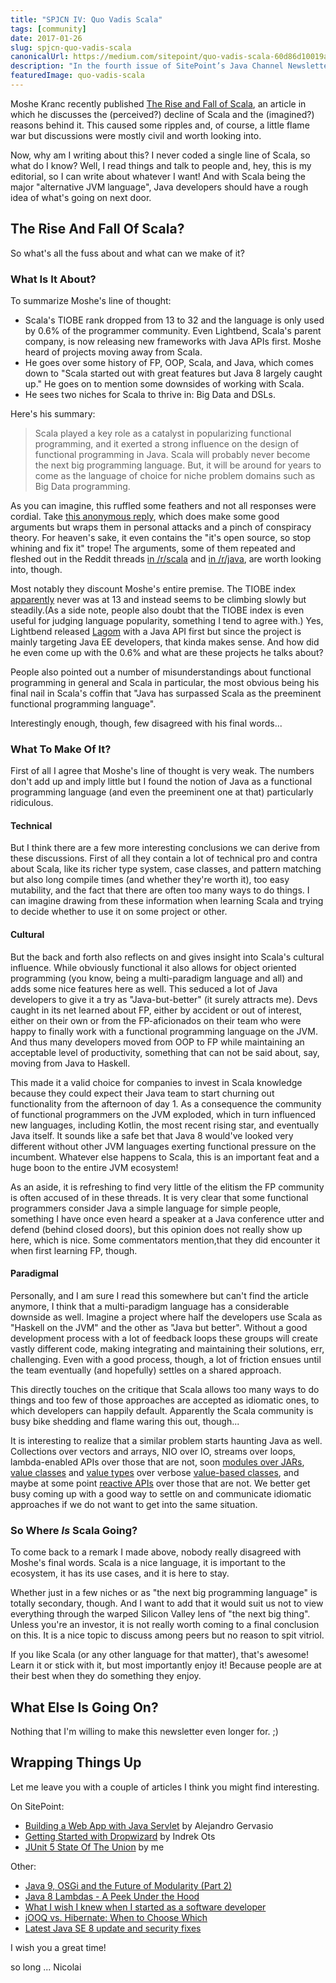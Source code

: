 ```yaml
---
title: "SPJCN IV: Quo Vadis Scala"
tags: [community]
date: 2017-01-26
slug: spjcn-quo-vadis-scala
canonicalUrl: https://medium.com/sitepoint/quo-vadis-scala-60d86d10019a#.rw1qzhb80
description: "In the fourth issue of SitePoint’s Java Channel Newsletter (from October 21st 2016) I summarize the discussion of Scala's presumable demise."
featuredImage: quo-vadis-scala
---
```


Moshe Kranc recently published [The Rise and Fall of Scala](https://dzone.com/articles/the-rise-and-fall-of-scala), an article in which he discusses the (perceived?) decline of Scala and the (imagined?) reasons behind it.
This caused some ripples and, of course, a little flame war but discussions were mostly civil and worth looking into.

Now, why am I writing about this?
I never coded a single line of Scala, so what do I know?
Well, I read things and talk to people and, hey, this is my editorial, so I can write about whatever I want!
And with Scala being the major "alternative JVM language", Java developers should have a rough idea of what's going on next door.

## The Rise And Fall Of Scala?

So what's all the fuss about and what can we make of it?

### What Is It About?

To summarize Moshe's line of thought:

-   Scala's TIOBE rank dropped from 13 to 32 and the language is only used by 0.6% of the programmer community.
Even Lightbend, Scala's parent company, is now releasing new frameworks with Java APIs first.
Moshe heard of projects moving away from Scala.
-   He goes over some history of FP, OOP, Scala, and Java, which comes down to "Scala started out with great features but Java 8 largely caught up." He goes on to mention some downsides of working with Scala.
-   He sees two niches for Scala to thrive in: Big Data and DSLs.

Here's his summary:

> Scala played a key role as a catalyst in popularizing functional programming, and it exerted a strong influence on the design of functional programming in Java.
> Scala will probably never become the next big programming language.
> But, it will be around for years to come as the language of choice for niche problem domains such as Big Data programming.

As you can imagine, this ruffled some feathers and not all responses were cordial.
Take [this anonymous reply](https://gist.github.com/anonymous/5df1f1f6c6b6ebbb4dc67b2bc4da4eae), which does make some good arguments but wraps them in personal attacks and a pinch of conspiracy theory.
For heaven's sake, it even contains the "it's open source, so stop whining and fix it" trope!
The arguments, some of them repeated and fleshed out in the Reddit threads [in /r/scala](https://m.reddit.com/r/scala/comments/565ncn/the_rise_and_fall_of_scala_dzone_java/) and [in /r/java](https://www.reddit.com/r/java/comments/5650fy/the_rise_and_fall_of_scala/), are worth looking into, though.

Most notably they discount Moshe's entire premise.
The TIOBE index [apparently](https://gist.github.com/anonymous/5df1f1f6c6b6ebbb4dc67b2bc4da4eae#gistcomment-1891917) never was at 13 and instead seems to be climbing slowly but steadily.(As a side note, people also doubt that the TIOBE index is even useful for judging language popularity, something I tend to agree with.) Yes, Lightbend released [Lagom](https://www.lightbend.com/lagom) with a Java API first but since the project is mainly targeting Java EE developers, that kinda makes sense.
And how did he even come up with the 0.6% and what are these projects he talks about?

People also pointed out a number of misunderstandings about functional programming in general and Scala in particular, the most obvious being his final nail in Scala's coffin that "Java has surpassed Scala as the preeminent functional programming language".

Interestingly enough, though, few disagreed with his final words...

### What To Make Of It?

First of all I agree that Moshe's line of thought is very weak.
The numbers don't add up and imply little but I found the notion of Java as a functional programming language (and even the preeminent one at that) particularly ridiculous.

#### Technical

But I think there are a few more interesting conclusions we can derive from these discussions.
First of all they contain a lot of technical pro and contra about Scala, like its richer type system, case classes, and pattern matching but also long compile times (and whether they're worth it), too easy mutability, and the fact that there are often too many ways to do things.
I can imagine drawing from these information when learning Scala and trying to decide whether to use it on some project or other.

#### Cultural

But the back and forth also reflects on and gives insight into Scala's cultural influence.
While obviously functional it also allows for object oriented programming (you know, being a multi-paradigm language and all) and adds some nice features here as well.
This seduced a lot of Java developers to give it a try as "Java-but-better" (it surely attracts me).
Devs caught in its net learned about FP, either by accident or out of interest, either on their own or from the FP-aficionados on their team who were happy to finally work with a functional programming language on the JVM.
And thus many developers moved from OOP to FP while maintaining an acceptable level of productivity, something that can not be said about, say, moving from Java to Haskell.

This made it a valid choice for companies to invest in Scala knowledge because they could expect their Java team to start churning out functionality from the afternoon of day 1.
As a consequence the community of functional programmers on the JVM exploded, which in turn influenced new languages, including Kotlin, the most recent rising star, and eventually Java itself.
It sounds like a safe bet that Java 8 would've looked very different without other JVM languages exerting functional pressure on the incumbent.
Whatever else happens to Scala, this is an important feat and a huge boon to the entire JVM ecosystem!

As an aside, it is refreshing to find very little of the elitism the FP community is often accused of in these threads.
It is very clear that some functional programmers consider Java a simple language for simple people, something I have once even heard a speaker at a Java conference utter and defend (behind closed doors), but this opinion does not really show up here, which is nice.
Some commentators mention,that they did encounter it when first learning FP, though.

#### Paradigmal

Personally, and I am sure I read this somewhere but can't find the article anymore, I think that a multi-paradigm language has a considerable downside as well.
Imagine a project where half the developers use Scala as "Haskell on the JVM" and the other as "Java but better".
Without a good development process with a lot of feedback loops these groups will create vastly different code, making integrating and maintaining their solutions, err, challenging.
Even with a good process, though, a lot of friction ensues until the team eventually (and hopefully) settles on a shared approach.

This directly touches on the critique that Scala allows too many ways to do things and too few of those approaches are accepted as idiomatic ones, to which developers can happily default.
Apparently the Scala community is busy bike shedding and flame waring this out, though...

It is interesting to realize that a similar problem starts haunting Java as well.
Collections over vectors and arrays, NIO over IO, streams over loops, lambda-enabled APIs over those that are not, soon [modules over JARs](jigsaw-hands-on-guide), [value classes](https://www.sitepoint.com/javaone-2016-nucleus/#javase) and [value types](http://cr.openjdk.java.net/~jrose/values/values-0.html) over verbose [value-based classes](java-value-based-classes), and maybe at some point [reactive APIs](http://openjdk.java.net/jeps/266) over those that are not.
We better get busy coming up with a good way to settle on and communicate idiomatic approaches if we do not want to get into the same situation.

### So Where *Is* Scala Going?

To come back to a remark I made above, nobody really disagreed with Moshe's final words.
Scala is a nice language, it is important to the ecosystem, it has its use cases, and it is here to stay.

Whether just in a few niches or as "the next big programming language" is totally secondary, though.
And I want to add that it would suit us not to view everything through the warped Silicon Valley lens of "the next big thing".
Unless you're an investor, it is not really worth coming to a final conclusion on this.
It is a nice topic to discuss among peers but no reason to spit vitriol.

If you like Scala (or any other language for that matter), that's awesome!
Learn it or stick with it, but most importantly enjoy it!
Because people are at their best when they do something they enjoy.

## What Else Is Going On?

Nothing that I'm willing to make this newsletter even longer for.
;)

## Wrapping Things Up

Let me leave you with a couple of articles I think you might find interesting.

On SitePoint:

-   [Building a Web App with Java Servlet](https://www.sitepoint.com/tutorial-building-web-app-with-java-servlets/) by Alejandro Gervasio
-   [Getting Started with Dropwizard](https://www.sitepoint.com/tutorial-getting-started-dropwizard/) by Indrek Ots
-   [JUnit 5 State Of The Union](https://www.sitepoint.com/junit-5-state-of-the-union/) by me

Other:

-   [Java 9, OSGi and the Future of Modularity (Part 2)](https://www.infoq.com/articles/java9-osgi-future-modularity-part-2)
-   [Java 8 Lambdas - A Peek Under the Hood](https://www.infoq.com/articles/Java-8-Lambdas-A-Peek-Under-the-Hood)
-   [What I wish I knew when I started as a software developer](https://codurance.com/2016/10/03/what-i-wish-i-knew-earlier/)
-   [jOOQ vs.
Hibernate: When to Choose Which](https://blog.jooq.org/2015/03/24/jooq-vs-hibernate-when-to-choose-which/)
-   [Latest Java SE 8 update and security fixes](https://www.voxxed.com/blog/2016/10/latest-java-se-8-security-fixes/)

I wish you a great time!

so long ... Nicolai
